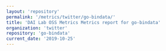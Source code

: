 ```yaml
---
layout: 'repository'
permalink: '/metrics/twitter/go-bindata/'
title: 'DAI Lab OSS Metrics Metrics report for go-bindata'
organization: 'twitter'
repository: 'go-bindata'
current_date: '2019-10-25'
---
```

